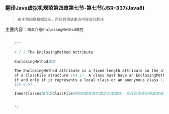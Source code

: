 ### 翻译Java虚拟机规范第四章第七节-第七节(JSR-337/Java8)

> `由于第四章篇幅过长，所以将筛选重点内容进行翻译`

主要内容：`简单介绍EnclosingMethod属性`


```java

    /**

    4.7.7 The EnclosingMethod Attribute
    
    EnclosingMethod属性

    The EnclosingMethod attribute is a fixed-length attribute in the attributes table
    of a ClassFile structure (§4.1). A class must have an EnclosingMethod attribute
    if and only if it represents a local class or an anonymous class (JLS §14.3, JLS
    §15.9.5).

    InnerClasses属性是ClassFile结构的属性表的固定长度属性. 当且仅当表示局部类或匿名类时有一个EnclosingMethod属性.


    */



```